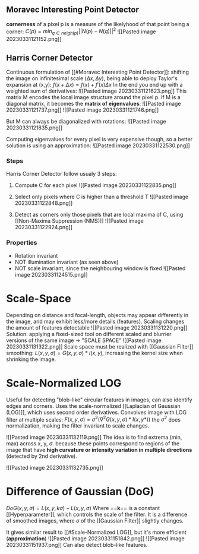 ## Moravec Interesting Point Detector
**cornerness** of a pixel p is a measure of the likelyhood of that point being a corner:
$C(p)=min_{q\in neigh(p)} ||N(p)-N(q)||^{2}$ 
![[Pasted image 20230331121152.png]]
## Harris Corner Detector
Continuous formulation of [[#Moravec Interesting Point Detector]]:
shifting the image on infinitesimal scale ($\Delta x , \Delta y$), being able to deploy Taylor's expansion at (x,y): $f(x+\Delta x)=f(x)+f'(x)\Delta x$ 
In the end you end up with a weighted sum of derivatives:
![[Pasted image 20230331121623.png]]
This matrix M encodes the local image structure around the pixel p. If M is a diagonal matrix, it becomes the **matrix of eigenvalues**:
![[Pasted image 20230331121737.png]]
![[Pasted image 20230331121746.png]]

But M can always be diagonalized with rotations:
![[Pasted image 20230331121835.png]]

Computing eigenvalues for every pixel is very expensive though, so a better solution is using an approximation:
![[Pasted image 20230331122530.png]]
### Steps
Harris Corner Detector follow usualy 3 steps:
1. Compute C for each pixel
![[Pasted image 20230331122835.png]]

1. Select only pixels where C is higher than a threshold T
![[Pasted image 20230331122848.png]]
1. Detect as corners only those pixels that are local maxima of C, using [[Non-Maxima Suppression (NMS)]]
![[Pasted image 20230331122924.png]]
### Properties
- Rotation invariant
- NOT illumination invariant (as seen above)
- NOT scale invariant, since the neighbouring window is fixed
![[Pasted image 20230331124515.png]]

# Scale-Space
Depending on distance and focal-length, objects may appear differently in the image, and may exhibit less/more details (features).
Scaling changes the amount of features detectable
![[Pasted image 20230331131220.png]]
Solution: applying a fixed-sized tool on different scaled and blurrier versions of the same image -> "SCALE SPACE"
![[Pasted image 20230331131322.png]]
Scale space must be realized with [[Gaussian Filter]] smoothing:
$L(x,y,\sigma)=G(x,y,\sigma)*I(x,y)$, increasing the kernel size when shrinking the image.

# Scale-Normalized LOG
Useful for detecting "blob-like" circular features in images, can also identify edges and corners.
Uses the scale-normalized [[Laplacian of Gaussian (LOG)]], which uses second order derivatives.
Convolves image with LOG filter at multiple scales:
$F(x,y,\sigma)=\sigma^{2}(\nabla^{2}G(x,y,\sigma)*I(x,y*))$ 
the $\sigma^{2}$ does normalization, making the filter invariant to scale changes. 

![[Pasted image 20230331132119.png]]
The idea is to find extrema (min, max) across x, y, $\sigma$. because these points correspond to regions of the image that have **high curvature or intensity variation in multiple directions** (detected by 2nd derivative).

![[Pasted image 20230331132735.png]]

# Difference of Gaussian (DoG)
$DoG(x,y,\sigma)=L(x,y,k\sigma)-L(x, y, \sigma)$ 
Where ==**k**== is a constant [[Hyperparameter]], which controls the scale of the filter.
It is a difference of smoothed images, where $\sigma$ of the [[Gaussian Filter]] slightly changes.

It gives similar result to [[#Scale-Normalized LOG]], but it's more efficient (**approximation**)
![[Pasted image 20230331151842.png]]
![[Pasted image 20230331151937.png]]
Can also detect blob-like features.